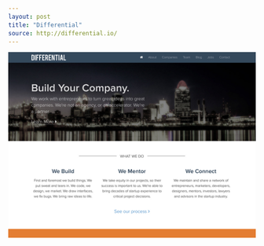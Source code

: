 ```yaml
---
layout: post
title: "Differential"
source: http://differential.io/
---
```


<img src="/screenshots/differential.jpg">

